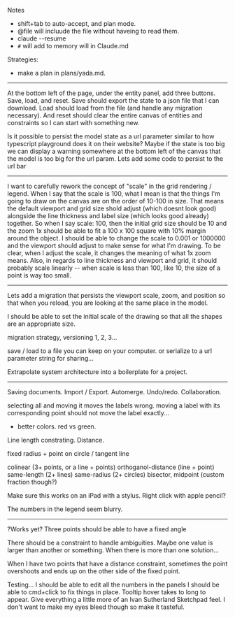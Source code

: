 Notes
- shift+tab to auto-accept, and plan mode.
- @file will incluude the file without haveing to read them.
- claude --resume
- `#` will add to memory will in Claude.md

Strategies:
- make a plan in plans/yada.md.

---

At the bottom left of the page, under the entity panel, add three buttons. Save, load, and reset. Save should export the state to a json file that I can download. Load should load from the file (and handle any migration necessary). And reset should clear the entire canvas of entities and constraints so I can start with something new.


Is it possible to persist the model state as a url parameter similar to how typescript playground does it on their website? Maybe if the state is too big we can display a warning somewhere at the bottom left of the canvas that the model is too big for the url param. Lets add some code to persist to the url bar

---

I want to carefully rework the concept of "scale" in the grid rendering / legend. When I say that the scale is 100, what I mean is that the things I'm going to draw on the canvas are on the order of 10-100 in size. That means the default viewport and grid size shold adjust (which doesnt look good) alongside the line thickness and label size (which looks good already) together. So when I say scale: 100, then the initial grid size should be 10 and the zoom 1x should be able to fit a 100 x 100 square with 10% margin around the object. I should be able to change the scale to 0.001 or 1000000 and the viewport should adjust to make sense for what I'm drawing. To be clear, when I adjust the scale, it changes the meaning of what 1x zoom means. Also, in regards to line thickness and viewport and grid, it should probably scale linearly -- when scale is less than 100, like 10, the size of a point is way too small.

---

Lets add a migration that persists the viewport scale, zoom, and position so that when you reload, you are looking at the same place in the model.



I should be able to set the initial scale of the drawing so that all the shapes are an appropriate size.


migration strategy, versioning 1, 2, 3...

save / load to a file you can keep on your computer. or serialize to a url parameter string for sharing...


Extrapolate system architecture into a boilerplate for a project.


---

Saving documents. Import / Export. Automerge. Undo/redo. Collaboration.

selecting all and moving it moves the labels wrong. moving a label with its corresponding point should not move the label exactly...

- better colors. red vs green.

Line length constrating. Distance.

fixed radius + point on circle / tangent line

colinear (3+ points, or a line + points)
orthoganol-distance (line + point)
same-length (2+ lines)
same-radius (2+ circles)
bisector, midpoint (custom fraction though?)


Make sure this works on an iPad with a stylus. Right click with apple pencil?

The numbers in the legend seem blurry.

---

?Works yet?
Three points should be able to have a fixed angle


There should be a constraint to handle ambiguities. Maybe one value is larger than another or something. When there is more than one solution...

When I have two points that have a distance constraint, sometimes the point overshoots and ends up on the other side of the fixed point.


Testing...
I should be able to edit all the numbers in the panels
I should be able to cmd+click to fix things in place.
Tooltip hover takes to long to appear.
Give everything a little more of an Ivan Sutherland Sketchpad feel. I don't want to make my eyes bleed though so make it tasteful.


